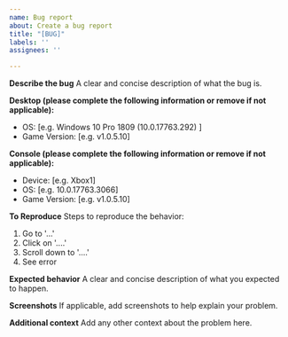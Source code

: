 ```yaml
---
name: Bug report
about: Create a bug report
title: "[BUG]"
labels: ''
assignees: ''

---
```


**Describe the bug**
A clear and concise description of what the bug is.

**Desktop (please complete the following information or remove if not applicable):**
 - OS: [e.g. Windows 10 Pro 1809 (10.0.17763.292) ]
 - Game Version: [e.g. v1.0.5.10]

**Console (please complete the following information or remove if not applicable):**
 - Device: [e.g. Xbox1]
 - OS: [e.g. 10.0.17763.3066]
 - Game Version: [e.g. v1.0.5.10]

**To Reproduce**
Steps to reproduce the behavior:
1. Go to '...'
2. Click on '....'
3. Scroll down to '....'
4. See error

**Expected behavior**
A clear and concise description of what you expected to happen.

**Screenshots**
If applicable, add screenshots to help explain your problem.

**Additional context**
Add any other context about the problem here.
